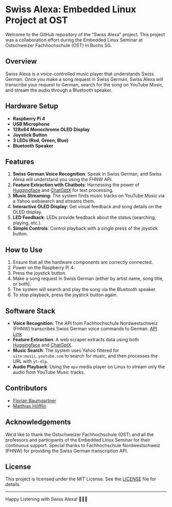 # Swiss Alexa: Embedded Linux Project at OST

Welcome to the GitHub repository of the "Swiss Alexa" project. This project was a collaboration effort during the Embedded Linux Seminar at Ostschweizer Fachhochschule (OST) in Buchs SG.

## Overview

Swiss Alexa is a voice-controlled music player that understands Swiss German. Once you make a song request in Swiss German, Swiss Alexa will transcribe your request to German, search for the song on YouTube Music, and stream the audio through a Bluetooth speaker.

## Hardware Setup
- **Raspberry Pi 4**
- **USB Microphone**
- **128x64 Monochrome OLED Display**
- **Joystick Button**
- **3 LEDs (Red, Green, Blue)**
- **Bluetooth Speaker**

## Features
1. **Swiss German Voice Recognition**: Speak in Swiss German, and Swiss Alexa will understand you using the FHNW API.
2. **Feature Extraction with Chatbots**: Harnessing the power of [Huggingface](https://huggingface.co/chat) and [ChatGptX](https://chatgptx.de/) for text processing.
3. **Music Streaming**: The system finds music tracks on YouTube Music via a Yahoo websearch and streams them.
4. **Interactive OLED Display**: Get visual feedback and song details on the OLED display.
5. **LED Feedback**: LEDs provide feedback about the status (searching, playing, etc.).
6. **Simple Controls**: Control playback with a single press of the joystick button.

## How to Use
1. Ensure that all the hardware components are correctly connected.
2. Power on the Raspberry Pi 4.
3. Press the joystick button.
4. Make a song request in Swiss German (either by artist name, song title, or both).
5. The system will search and play the song via the Bluetooth speaker.
6. To stop playback, press the joystick button again.

## Software Stack
- **Voice Recognition**: The API from Fachhochschule Nordwestschweiz (FHNW) transcribes Swiss German voice commands to German. [API Link](https://stt4sg.fhnw.ch/)
- **Feature Extraction**: A web scraper extracts data using both [Huggingface](https://huggingface.co/chat) and [ChatGptX](https://chatgptx.de/).
- **Music Search**: The system uses Yahoo filtered for `site:music.youtube.com` to search for music, and then processes the URL with `yt-dlp`.
- **Audio Playback**: Using the `mpv` media player on Linux to stream only the audio from YouTube Music tracks.


## Contributors
- [Florian Baumgartner](https://github.com/FlorianBaumgartner)
- [Matthias Höfflin](https://github.com/Matthias-Hoefflin)


## Acknowledgements
We'd like to thank the Ostschweizer Fachhochschule (OST) and all the professors and participants of the Embedded Linux Seminar for their continuous support. Special thanks to Fachhochschule Nordwestschweiz (FHNW) for providing the Swiss German transcription API.

## License
This project is licensed under the MIT License. See the [LICENSE](LICENSE) file for details.

---


Happy Listening with Swiss Alexa! 🎵🇨🇭